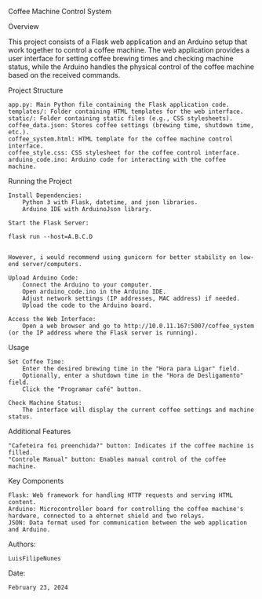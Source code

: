 Coffee Machine Control System

Overview

This project consists of a Flask web application and an Arduino setup that work together to control a coffee machine. The web application provides a user interface for setting coffee brewing times and checking machine status, while the Arduino handles the physical control of the coffee machine based on the received commands.

Project Structure

    app.py: Main Python file containing the Flask application code.
    templates/: Folder containing HTML templates for the web interface.
    static/: Folder containing static files (e.g., CSS stylesheets).
    coffee_data.json: Stores coffee settings (brewing time, shutdown time, etc.).
    coffee_system.html: HTML template for the coffee machine control interface.
    coffee_style.css: CSS stylesheet for the coffee control interface.
    arduino_code.ino: Arduino code for interacting with the coffee machine.

Running the Project

    Install Dependencies:
        Python 3 with Flask, datetime, and json libraries.
        Arduino IDE with ArduinoJson library.

    Start the Flask Server:

    flask run --host=A.B.C.D


    However, i would recommend using gunicorn for better stability on low-end server/computers. 

    Upload Arduino Code:
        Connect the Arduino to your computer.
        Open arduino_code.ino in the Arduino IDE.
        Adjust network settings (IP addresses, MAC address) if needed.
        Upload the code to the Arduino board.

    Access the Web Interface:
        Open a web browser and go to http://10.0.11.167:5007/coffee_system (or the IP address where the Flask server is running).

Usage

    Set Coffee Time:
        Enter the desired brewing time in the "Hora para Ligar" field.
        Optionally, enter a shutdown time in the "Hora de Desligamento" field.
        Click the "Programar café" button.

    Check Machine Status:
        The interface will display the current coffee settings and machine status.

Additional Features

    "Cafeteira foi preenchida?" button: Indicates if the coffee machine is filled.
    "Controle Manual" button: Enables manual control of the coffee machine.

Key Components

    Flask: Web framework for handling HTTP requests and serving HTML content.
    Arduino: Microcontroller board for controlling the coffee machine's hardware, connected to a ehternet shield and two relays.
    JSON: Data format used for communication between the web application and Arduino.

Authors:

    LuisFilipeNunes

Date:

    February 23, 2024
